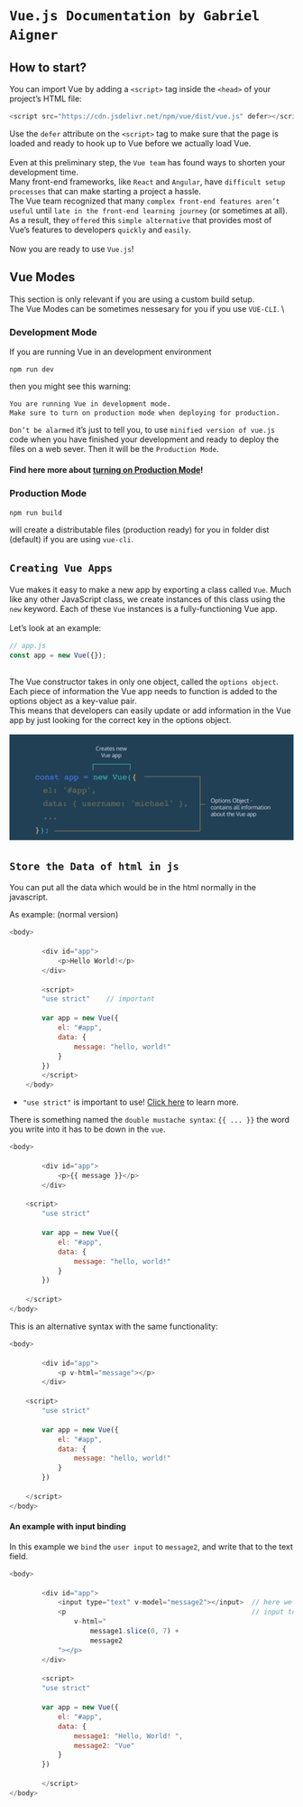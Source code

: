 # `Vue.js Documentation by Gabriel Aigner`

## How to start?

You can import Vue by adding a ``<script>`` tag inside the ``<head>`` of your project’s HTML file:

```javascript
<script src="https://cdn.jsdelivr.net/npm/vue/dist/vue.js" defer></script>
```
Use the ``defer`` attribute on the ``<script>`` tag to make sure that the page is loaded and ready to hook up to Vue before we actually load Vue. \
\
Even at this preliminary step, the ``Vue team`` has found ways to shorten your development time. \
Many front-end frameworks, like ``React`` and ``Angular``, have ``difficult setup processes`` that can make starting a project a hassle. \
The Vue team recognized that many ``complex front-end features aren’t useful`` until ``late in the front-end learning journey`` (or sometimes at all). As a result, they ``offered`` this ``simple alternative`` that provides most of Vue’s features to developers ``quickly`` and ``easily``. \
\
Now you are ready to use `Vue.js`!

## Vue Modes

This section is only relevant if you are using a custom build setup. \
The Vue Modes can be sometimes nessesary for you if you use `VUE-CLI`. \

### Development Mode

If you are running Vue in an development environment

```
npm run dev
```

then you might see this warning:

```
You are running Vue in development mode.
Make sure to turn on production mode when deploying for production.
```

`Don’t be alarmed` it’s just to tell you, to use `minified version of vue.js` code when you have finished your development and ready to deploy the files on a web sever. Then it will be the `Production Mode`.

#### Find here more about [turning on Production Mode](https://vuejs.org/v2/guide/deployment.html)!

### Production Mode

```
npm run build
```

will create a distributable files (production ready) for you in folder dist (default) if you are using `vue-cli`.

## ``Creating Vue Apps``
Vue makes it easy to make a new app by exporting a class called ``Vue``. Much like any other JavaScript class, we create instances of this class using the ``new`` keyword. Each of these ``Vue`` instances is a fully-functioning Vue app. \
\
Let’s look at an example:
````javascript
// app.js
const app = new Vue({});
````
\
The Vue constructor takes in only one object, called the ``options object``. \
Each piece of information the Vue app needs to function is added to the options object as a key-value pair. \
This means that developers can easily update or add information in the Vue app by just looking for the correct key in the options object. \
\
![Diagram Create a Vue App](img/diagramCreateVueApp.png)

## `Store the Data of html in js`

You can put all the data which would be in the html normally in the javascript.

As example: (normal version)

```javascript
<body>

        <div id="app">
            <p>Hello World!</p>
        </div>

        <script>
        "use strict"    // important

        var app = new Vue({
            el: "#app",
            data: {
                message: "hello, world!"
            }
        })
		</script>
	</body>
```
* ``"use strict"`` is important to use! [Click here](https://github.com/Kadukashi/Gabriels-JS-Documentation#what-is-%22%22?) to learn more.

There is something named the ``double mustache syntax``:  `{{ ... }}` the word you write into it has to be down in the ``vue``.
```javascript
<body>

        <div id="app">
            <p>{{ message }}</p>
        </div>

	<script>
        "use strict"

        var app = new Vue({
            el: "#app",
            data: {
                message: "hello, world!"
            }
        })

	</script>
</body>
```
This is an alternative syntax with the same functionality:
```javascript
<body>

        <div id="app">
            <p v-html="message"></p>
        </div>

	<script>
        "use strict"

        var app = new Vue({
            el: "#app",
            data: {
                message: "hello, world!"
            }
        })

	</script>
</body>
```

#### An example with input binding
In this example we ``bind`` the ``user input`` to ``message2``, and write that to the text field.

````javascript
<body>

        <div id="app">
            <input type="text" v-model="message2"></input>  // here we bind the user 
            <p                                              // input to message2
                v-html="
                    message1.slice(0, 7) +
                    message2
            "></p>
        </div>

        <script>
        "use strict"

        var app = new Vue({
            el: "#app",
            data: {
                message1: "Hello, World! ",
                message2: "Vue"
            }
        })

        </script>
</body>
````